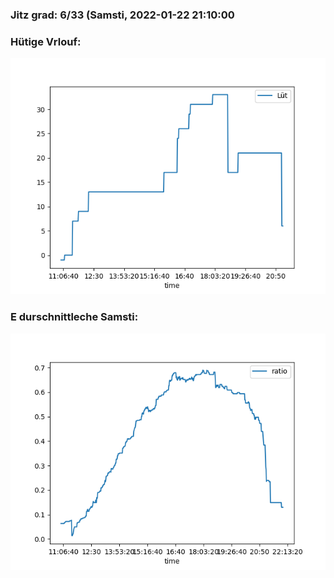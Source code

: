 ### Jitz grad: 6/33 (Samsti, 2022-01-22 21:10:00

### Hütige Vrlouf:
![Graph](Today.png)

### E durschnittleche Samsti:
![Graph](Samsti.png)
